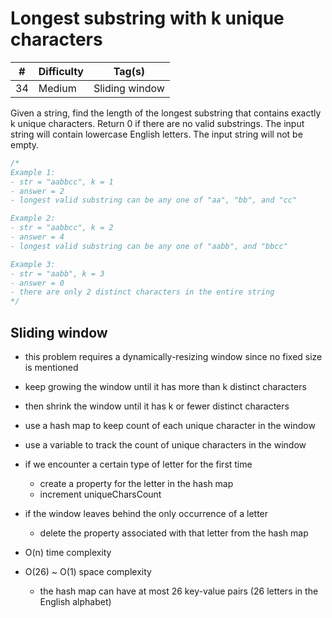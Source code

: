 # Longest substring with k unique characters

| #   | Difficulty | Tag(s)         |
| --- | ---------- | -------------- |
| 34  | Medium     | Sliding window |

Given a string, find the length of the longest substring that contains exactly k unique characters. Return 0 if there are no valid substrings. The input string will contain lowercase English letters. The input string will not be empty.

```js
/*
Example 1:
- str = "aabbcc", k = 1
- answer = 2
- longest valid substring can be any one of "aa", "bb", and "cc"

Example 2:
- str = "aabbcc", k = 2
- answer = 4
- longest valid substring can be any one of "aabb", and "bbcc"

Example 3:
- str = "aabb", k = 3
- answer = 0
- there are only 2 distinct characters in the entire string
*/
```

## Sliding window

- this problem requires a dynamically-resizing window since no fixed size is mentioned
- keep growing the window until it has more than k distinct characters
- then shrink the window until it has k or fewer distinct characters

- use a hash map to keep count of each unique character in the window
- use a variable to track the count of unique characters in the window
- if we encounter a certain type of letter for the first time
  - create a property for the letter in the hash map
  - increment uniqueCharsCount
- if the window leaves behind the only occurrence of a letter
  - delete the property associated with that letter from the hash map
- O(n) time complexity
- O(26) ~ O(1) space complexity
  - the hash map can have at most 26 key-value pairs (26 letters in the English alphabet)
